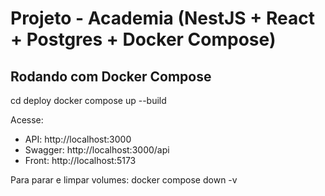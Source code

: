 # Projeto - Academia (NestJS + React + Postgres + Docker Compose)

## Rodando com Docker Compose
cd deploy
docker compose up --build

Acesse:
- API: http://localhost:3000
- Swagger: http://localhost:3000/api
- Front: http://localhost:5173

Para parar e limpar volumes:
docker compose down -v
